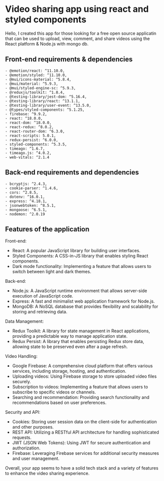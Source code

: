 # Video sharing app using react and styled components

Hello, I created this app for those looking for a free open source applicatin that can be used to upload, view, comment, and share videos using the React platform & Node.js with mongo db.

## Front-end requirements & dependencies
    - @emotion/react: ^11.10.0,
    - @emotion/styled: ^11.10.0,
    - @mui/icons-material: ^5.8.4,
    - @mui/material: ^5.9.3,
    - @mui/styled-engine-sc: ^5.9.3,
    - @reduxjs/toolkit: ^1.8.4,
    - @testing-library/jest-dom: ^5.16.4,
    - @testing-library/react: ^13.1.1,
    - @testing-library/user-event: ^13.5.0,
    - @types/styled-components: ^5.1.25,
    - firebase: ^9.9.2,
    - react: ^18.0.0,
    - react-dom: ^18.0.0,
    - react-redux: ^8.0.2,
    - react-router-dom: ^6.3.0,
    - react-scripts: 5.0.1,
    - redux-persist: ^6.0.0,
    - styled-components: ^5.3.5,
    - timeago: ^1.6.7,
    - timeago.js: ^4.0.2,
    - web-vitals: ^2.1.4
## Back-end requirements and dependencies
    - bcryptjs: ^2.4.3,
    - cookie-parser: ^1.4.6,
    - cors: ^2.8.5,
    - dotenv: ^16.0.1,
    - express: ^4.18.1,
    - jsonwebtoken: ^8.5.1,
    - mongoose: ^6.5.1,
    - nodemon: ^2.0.19
## Features of the application
Front-end:
- React: A popular JavaScript library for building user interfaces.
- Styled Components: A CSS-in-JS library that enables styling React components.
- Dark mode functionality: Implementing a feature that allows users to switch between light and dark themes.

Back-end:
- Node.js: A JavaScript runtime environment that allows server-side execution of JavaScript code.
- Express: A fast and minimalist web application framework for Node.js.
- MongoDB: A NoSQL database that provides flexibility and scalability for storing and retrieving data.

Data Management:
- Redux Toolkit: A library for state management in React applications, providing a predictable way to manage application state.
- Redux Persist: A library that enables persisting Redux store data, allowing state to be preserved even after a page refresh.

Video Handling:
- Google Firebase: A comprehensive cloud platform that offers various services, including storage, hosting, and authentication.
- Uploading videos: Using Firebase storage to store uploaded video files securely.
- Subscription to videos: Implementing a feature that allows users to subscribe to specific videos or channels.
- Searching and recommendation: Providing search functionality and recommendations based on user preferences.

Security and API:
- Cookies: Storing user session data on the client-side for authentication and other purposes.
- REST API: Utilizing a RESTful API architecture for handling sophisticated requests.
- JWT (JSON Web Tokens): Using JWT for secure authentication and authorization.
- Firebase: Leveraging Firebase services for additional security measures and user management.

Overall, your app seems to have a solid tech stack and a variety of features to enhance the video sharing experience.

